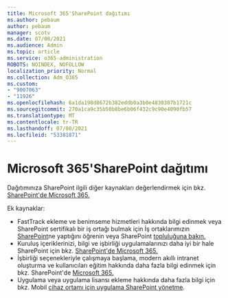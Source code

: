 ```yaml
---
title: Microsoft 365'SharePoint dağıtımı
ms.author: pebaum
author: pebaum
manager: scotv
ms.date: 07/08/2021
ms.audience: Admin
ms.topic: article
ms.service: o365-administration
ROBOTS: NOINDEX, NOFOLLOW
localization_priority: Normal
ms.collection: Adm_O365
ms.custom:
- "9007063"
- "11926"
ms.openlocfilehash: 6a1da198d8672b382eddb0a3b0e4830307b1721c
ms.sourcegitcommit: 270a1ca9c35b50b8be6b06f432c9c90e4090fb57
ms.translationtype: MT
ms.contentlocale: tr-TR
ms.lasthandoff: 07/08/2021
ms.locfileid: "53381871"
---
```

# <a name="deploy-sharepoint-in-microsoft-365"></a>Microsoft 365'SharePoint dağıtımı

Dağıtımınıza SharePoint ilgili diğer kaynakları değerlendirmek için bkz. [SharePoint'de Microsoft 365.](/sharepoint/introduction) 

Ek kaynaklar: 

- FastTrack ekleme ve benimseme hizmetleri hakkında bilgi edinmek veya SharePoint sertifikalı bir iş ortağı bulmak için İş ortaklarımızın [SharePoint](/microsoft-365/sharepoint/sharepoint-partners-sharepoint-support)ne yaptığını öğrenin veya SharePoint [topluluğuna bakın.](https://techcommunity.microsoft.com/t5/sharepoint/ct-p/SharePoint) 
- Kuruluş içeriklerinizi, bilgi ve işbirliği uygulamalarınızı daha iyi bir hale SharePoint için bkz. [SharePoint'de Microsoft 365.](/sharepoint/introduction#migration) 
- İşbirliği seçenekleriyle çalışmaya başlama, modern akıllı intranet oluşturma ve kullanıcıları eğitim hakkında daha fazla bilgi edinmek için bkz. SharePoint'de [Microsoft 365.](/sharepoint/introduction#collaboration) 
- Uygulama veya uygulama lisansı ekleme hakkında daha fazla bilgi için bkz. Mobil [cihaz ortamı için uygulama SharePoint yönetme](/sharepoint/manage-app-licenses). 


